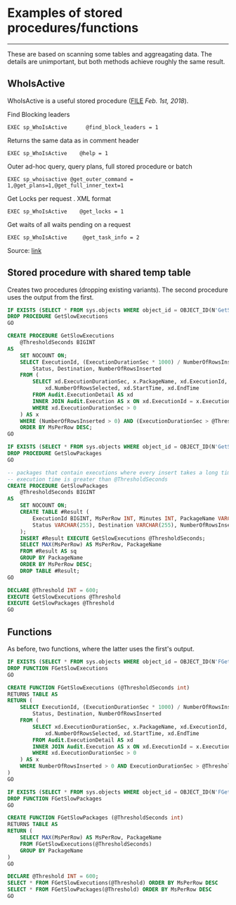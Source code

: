 # Examples of stored procedures/functions

<!-- toc -->

----

These are based on scanning some tables and aggreagating data. The details are unimportant, but both methods achieve roughly the same result.

## WhoIsActive

WhoIsActive is a useful stored procedure ([FILE](whoisactive.zip) _Feb. 1st, 2018_).

Find Blocking leaders

    EXEC sp_WhoIsActive      @find_block_leaders = 1

Returns the same data as in comment header

    EXEC sp_WhoIsActive    @help = 1

Outer ad-hoc query, query plans, full stored procedure or batch

    EXEC sp_whoisactive @get_outer_command = 1,@get_plans=1,@get_full_inner_text=1

Get Locks per request . XML format

    EXEC sp_WhoIsActive    @get_locks = 1

Get waits of all waits pending on a request

    EXEC sp_WhoIsActive     @get_task_info = 2

Source: [link](https://web.archive.org/web/20230129152246/https://www.sqlserver-dba.com/2015/09/sp_whoisactive-utility-for-sql-server-troubleshooting.html)

## Stored procedure with shared temp table

Creates two procedures (dropping existing variants). The second procedure uses the output from the first.

```sql
IF EXISTS (SELECT * FROM sys.objects WHERE object_id = OBJECT_ID(N'GetSlowExecutions') AND type IN ( N'P', N'PC' ))
DROP PROCEDURE GetSlowExecutions
GO

CREATE PROCEDURE GetSlowExecutions
	@ThresholdSeconds BIGINT   
AS   
    SET NOCOUNT ON;  
	SELECT ExecutionId, (ExecutionDurationSec * 1000) / NumberOfRowsInserted AS MsPerRow, ExecutionDurationSec / 60 AS Minutes, PackageName, 
		Status, Destination, NumberOfRowsInserted	
	FROM (
		SELECT xd.ExecutionDurationSec, x.PackageName, xd.ExecutionId, xd.Status, xd.Destination, xd.NumberOfRowsInserted, 
			xd.NumberOfRowsSelected, xd.StartTime, xd.EndTime
		FROM Audit.ExecutionDetail AS xd 
		INNER JOIN Audit.Execution AS x ON xd.ExecutionId = x.ExecutionId
		WHERE xd.ExecutionDurationSec > 0
	) AS x
	WHERE (NumberOfRowsInserted > 0) AND (ExecutionDurationSec > @ThresholdSeconds)
	ORDER BY MsPerRow DESC;
GO

IF EXISTS (SELECT * FROM sys.objects WHERE object_id = OBJECT_ID(N'GetSlowPackages') AND type IN ( N'P', N'PC' ))
DROP PROCEDURE GetSlowPackages
GO

-- packages that contain executions where every insert takes a long time and the overall 
-- execution time is greater than @ThresholdSeconds
CREATE PROCEDURE GetSlowPackages
	@ThresholdSeconds BIGINT   
AS   
    SET NOCOUNT ON;  
	CREATE TABLE #Result (
		ExecutionId BIGINT, MsPerRow INT, Minutes INT, PackageName VARCHAR(255),
		Status VARCHAR(255), Destination VARCHAR(255), NumberOfRowsInserted INT
	);
	INSERT #Result EXECUTE GetSlowExecutions @ThresholdSeconds;
	SELECT MAX(MsPerRow) AS MsPerRow, PackageName
	FROM #Result AS sq
	GROUP BY PackageName
	ORDER BY MsPerRow DESC;
	DROP TABLE #Result;
GO

DECLARE @Threshold INT = 600;
EXECUTE GetSlowExecutions @Threshold
EXECUTE GetSlowPackages @Threshold
GO
```

## Functions

As before, two functions, where the latter uses the first's output.

```sql
IF EXISTS (SELECT * FROM sys.objects WHERE object_id = OBJECT_ID(N'FGetSlowExecutions') AND type = N'IF')
DROP FUNCTION FGetSlowExecutions
GO

CREATE FUNCTION FGetSlowExecutions (@ThresholdSeconds int)
RETURNS TABLE AS
RETURN (
	SELECT ExecutionId, (ExecutionDurationSec * 1000) / NumberOfRowsInserted AS MsPerRow, ExecutionDurationSec / 60 AS Minutes, PackageName, 
		Status, Destination, NumberOfRowsInserted	
	FROM (
		SELECT xd.ExecutionDurationSec, x.PackageName, xd.ExecutionId, xd.Status, xd.Destination, xd.NumberOfRowsInserted, 
			xd.NumberOfRowsSelected, xd.StartTime, xd.EndTime
		FROM Audit.ExecutionDetail AS xd 
		INNER JOIN Audit.Execution AS x ON xd.ExecutionId = x.ExecutionId
		WHERE xd.ExecutionDurationSec > 0
	) AS x
	WHERE NumberOfRowsInserted > 0 AND ExecutionDurationSec > @ThresholdSeconds
)
GO

IF EXISTS (SELECT * FROM sys.objects WHERE object_id = OBJECT_ID(N'FGetSlowPackages') AND type = N'IF')
DROP FUNCTION FGetSlowPackages
GO

CREATE FUNCTION FGetSlowPackages (@ThresholdSeconds int)
RETURNS TABLE AS
RETURN (
	SELECT MAX(MsPerRow) AS MsPerRow, PackageName
	FROM FGetSlowExecutions(@ThresholdSeconds)
	GROUP BY PackageName
)
GO

DECLARE @Threshold INT = 600;
SELECT * FROM FGetSlowExecutions(@Threshold) ORDER BY MsPerRow DESC
SELECT * FROM FGetSlowPackages(@Threshold) ORDER BY MsPerRow DESC
GO
```

